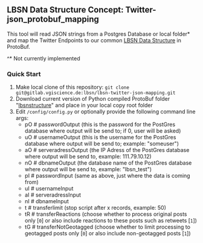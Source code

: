 ## LBSN Data Structure Concept: Twitter-json_protobuf_mapping

This tool will read JSON strings from a Postgres Database or local folder* and map the Twitter Endpoints to our common [LBSN Data Structure](https://gitlab.vgiscience.de/lbsn/concept) in ProtoBuf.

^* Not currently implemented

### Quick Start

1. Make local clone of this repository: `git clone git@gitlab.vgiscience.de:lbsn/lbsn-twitter-json-mapping.git`
2. Download current version of Python compiled ProtoBuf folder "[lbsnstructure](https://gitlab.vgiscience.de/lbsn/concept/tree/master/examples/python)" and place in your local copy root folder
3. Edit `/config/config.py` or optionally provide the following command line args:
    * pO # passwordOutput (this is the password for the PostGres database where output will be send to; if 0, user will be asked)  
    * uO # usernameOutput (this is the username for the PostGres database where output will be send to; example: "someuser")  
    * aO # serveradressOutput (the IP Adress of the PostGres database where output will be send to, example: 111.79.10.12)  
    * nO # dbnameOutput (the database name of the PostGres database where output will be send to, example: "lbsn_test")  
    * pI # passwordInput (same as above, just where the data is coming from)  
    * uI # usernameInput  
    * aI # serveradressInput  
    * nI # dbnameInput  
    * t # transferlimit (stop script after x records, example: 50)  
    * tR # transferReactions (choose whether to process original posts only [`0`] or also include reactions to these posts such as retweets [`1`])  
    * tG # transferNotGeotagged (choose whether to limit processing to geotagged posts only [`0`] or also include non-geotagged posts [`1`])  
